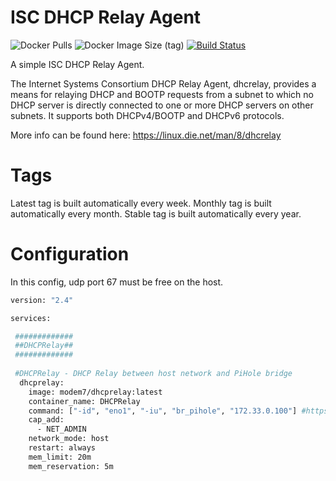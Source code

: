# ISC DHCP Relay Agent

![Docker Pulls](https://img.shields.io/docker/pulls/modem7/dhcprelay) ![Docker Image Size (tag)](https://img.shields.io/docker/image-size/modem7/dhcprelay/latest) [![Build Status](https://drone.modem7.com/api/badges/modem7/DHCP-Relay/status.svg)](https://drone.modem7.com/modem7/DHCP-Relay)

A simple ISC DHCP Relay Agent.

The Internet Systems Consortium DHCP Relay Agent, dhcrelay, provides a means for relaying DHCP and BOOTP requests from a subnet to which no DHCP server is directly connected to one or more DHCP servers on other subnets. It supports both DHCPv4/BOOTP and DHCPv6 protocols. 

More info can be found here: https://linux.die.net/man/8/dhcrelay

# Tags

Latest tag is built automatically every week.
Monthly tag is built automatically every month.
Stable tag is built automatically every year.

# Configuration

In this config, udp port 67 must be free on the host.

```bash
version: "2.4"

services:

 #############
 ##DHCPRelay##
 #############
 
 #DHCPRelay - DHCP Relay between host network and PiHole bridge
  dhcprelay:
    image: modem7/dhcprelay:latest
    container_name: DHCPRelay
    command: ["-id", "eno1", "-iu", "br_pihole", "172.33.0.100"] #https://fedoramagazine.org/build-network-bridge-fedora/
    cap_add:
      - NET_ADMIN
    network_mode: host
    restart: always
    mem_limit: 20m
    mem_reservation: 5m
```
